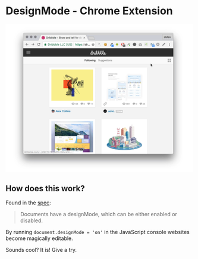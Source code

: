 # DesignMode - Chrome Extension

![alt text](./designMode.gif "Show off Design Mode")

## How does this work?

Found in the [spec](https://html.spec.whatwg.org/multipage/interaction.html#making-entire-documents-editable:-the-designmode-idl-attribute):

> Documents have a designMode, which can be either enabled or disabled.

By running `document.designMode = 'on'` in the JavaScript console websites become magically editable.

Sounds cool? It is! Give a try.